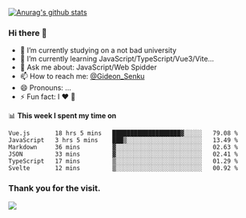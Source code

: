 [![Anurag's github stats](https://github-readme-stats.vercel.app/api?username=gideonsenku)](https://github.com/anuraghazra/github-readme-stats)
### Hi there 👋
- 🔭 I’m currently studying on a not bad university 
- 🌱 I’m currently learning JavaScript/TypeScript/Vue3/Vite...
- 💬 Ask me about: JavaScript/Web Spidder 
- 📫 How to reach me: [@Gideon_Senku](https://t.me/Gideon_Senku)
- 😄 Pronouns: ...
- ⚡ Fun fact: I ❤️ 🎵

📊 **This week I spent my time on**
<!--START_SECTION:waka-->

```text
Vue.js       18 hrs 5 mins   ███████████████████▓░░░░░   79.08 %
JavaScript   3 hrs 5 mins    ███▒░░░░░░░░░░░░░░░░░░░░░   13.49 %
Markdown     36 mins         ▓░░░░░░░░░░░░░░░░░░░░░░░░   02.63 %
JSON         33 mins         ▓░░░░░░░░░░░░░░░░░░░░░░░░   02.41 %
TypeScript   17 mins         ▒░░░░░░░░░░░░░░░░░░░░░░░░   01.29 %
Svelte       12 mins         ▒░░░░░░░░░░░░░░░░░░░░░░░░   00.92 %
```

<!--END_SECTION:waka-->


### Thank you for the visit.
![](http://profile-counter.glitch.me/gideonsenku/count.svg)
<!--
**GideonSenku/GideonSenku** is a ✨ _special_ ✨ repository because its `README.md` (this file) appears on your GitHub profile.

Here are some ideas to get you started:

- 🔭 I’m currently working on ...
- 🌱 I’m currently learning ...
- 👯 I’m looking to collaborate on ...
- 🤔 I’m looking for help with ...
- 💬 Ask me about ...
- 📫 How to reach me: ...
- 😄 Pronouns: ...
- ⚡ Fun fact: ...
-->
